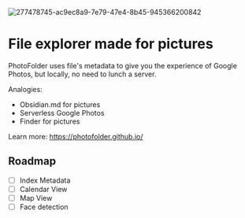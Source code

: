 ![277478745-ac9ec8a9-7e79-47e4-8b45-945366200842](https://github.com/PhotoFolder/app/assets/61973781/3b178d5d-ea4b-4980-a0dc-8037879cdebf)

# File explorer made for pictures

PhotoFolder uses file's metadata to give you the experience of Google Photos, but locally, no need to lunch a server.

Analogies:
- Obsidian.md for pictures
- Serverless Google Photos
- Finder for pictures

Learn more: https://photofolder.github.io/

## Roadmap
- [ ] Index Metadata
- [ ] Calendar View
- [ ] Map View
- [ ] Face detection
